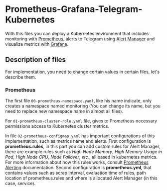 # Prometheus-Grafana-Telegram-Kubernetes

With this files you can deploy a Kubernetes environment that includes monitoring with [Prometheus](https://github.com/prometheus/prometheus), alerts to Telegram using [Alert Manager](https://github.com/prometheus/alertmanager) and visualize metrics with [Grafana](https://github.com/grafana/grafana).

## Description of files

For implementation, you need to change certain values in certain files, let's describe them.

### Prometheus

The first file ```00-prometheus-namespace.yaml```, like his name indicate, only creates a namespace named monitoring (You can change its name, but you need to replace new namespace name in almost all files).

For ```01-prometheus-cluster-role.yaml``` file, gives to Prometheus necessary permissions access to Kubernetes cluster metrics.

In file ```02-prometheus-configmap.yaml``` has important configurations of this implementation, such as metrics name and alerts. First configuration is   __prometheus.rules__, in this part you can add custom rules for Alert Manager, there are example rules such as _High Node Memory_, _High Memory Usage in Pod_, _High Node CPU_, _Node Failover_, _etc_., all based in kubernetes metrics. For more information about how this rules works, consult [Prometheus Alerting](https://prometheus.io/docs/prometheus/latest/configuration/alerting_rules/) documentation. Second configuration is __prometheus.yml__, that contains values such as scrap interval, evaluation time of rules, path location of prometheus.rules and where is allocated Alert Manager (in this case, service). 

